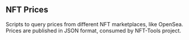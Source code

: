 ## NFT Prices

Scripts to query prices from different NFT marketplaces, like OpenSea.
Prices are published in JSON format, consumed by NFT-Tools project.
